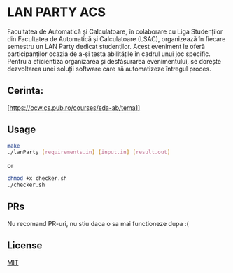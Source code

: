 # LAN PARTY ACS 

Facultatea de Automatică și Calculatoare, în colaborare cu Liga Studenților din Facultatea de Automatică și Calculatoare (LSAC), organizează în fiecare semestru un LAN Party dedicat studenților. Acest eveniment le oferă participanților ocazia de a-și testa abilitățile în cadrul unui joc specific. Pentru a eficientiza organizarea și desfășurarea evenimentului, se dorește dezvoltarea unei soluții software care să automatizeze întregul proces.

## Cerinta:

[https://ocw.cs.pub.ro/courses/sda-ab/tema1]

## Usage

```bash
make 
./lanParty [requirements.in] [input.in] [result.out] 
```
or
```bash
chmod +x checker.sh
./checker.sh
```

## PRs

Nu recomand PR-uri, nu stiu daca o sa mai functioneze dupa :(

## License

[MIT](https://choosealicense.com/licenses/mit/)